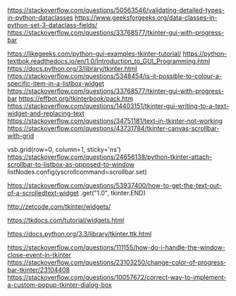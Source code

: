 https://stackoverflow.com/questions/50563546/validating-detailed-types-in-python-dataclasses
https://www.geeksforgeeks.org/data-classes-in-python-set-3-dataclass-fields/
https://stackoverflow.com/questions/33768577/tkinter-gui-with-progress-bar

https://likegeeks.com/python-gui-examples-tkinter-tutorial/
https://python-textbok.readthedocs.io/en/1.0/Introduction_to_GUI_Programming.html
https://docs.python.org/3/library/tkinter.html
https://stackoverflow.com/questions/5348454/is-it-possible-to-colour-a-specific-item-in-a-listbox-widget
https://stackoverflow.com/questions/33768577/tkinter-gui-with-progress-bar
https://effbot.org/tkinterbook/pack.htm
https://stackoverflow.com/questions/14403151/tkinter-gui-writing-to-a-text-widget-and-replacing-text
https://stackoverflow.com/questions/34751181/text-in-tkinter-not-working
https://stackoverflow.com/questions/43731784/tkinter-canvas-scrollbar-with-grid

vsb.grid(row=0, column=1, sticky='ns')
https://stackoverflow.com/questions/24656138/python-tkinter-attach-scrollbar-to-listbox-as-opposed-to-window
listNodes.config(yscrollcommand=scrollbar.set)

https://stackoverflow.com/questions/53937400/how-to-get-the-text-out-of-a-scrolledtext-widget
.get("1.0", tkinter.END)

http://zetcode.com/tkinter/widgets/

https://tkdocs.com/tutorial/widgets.html

https://docs.python.org/3.3/library/tkinter.ttk.html

https://stackoverflow.com/questions/111155/how-do-i-handle-the-window-close-event-in-tkinter
https://stackoverflow.com/questions/23103250/change-color-of-progress-bar-tkinter/23104408
https://stackoverflow.com/questions/10057672/correct-way-to-implement-a-custom-popup-tkinter-dialog-box
